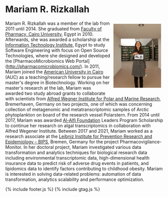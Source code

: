 # Mariam R. Rizkallah

<img src="images/MariamRRizkallah.jpg" align="right" width="30%" title="Mariam R. Rizkallah" alt="Mariam R. Rizkallah" style="padding: 10px; border:5px">

Mariam R. Rizkallah was a member of the lab from 2011 until 2014.
She graduated from [Faculty of Pharmacy, Cairo University](https://www.pharma.cu.edu.eg/), Egypt in 2010. 
Afterwards, she was awarded a scholarship at the [Information Technology Institute](https://www.iti.gov.eg/), Egypt to study Software Engineering with focus on Open Source Technologies, where she designed and developed the [PharmacoMicrobiomics Web Portal] (http://pharmacomicrobiomics.com/).
In 2011, Mariam joined the [American University in Cairo](https://www.aucegypt.edu/) (AUC) as a teaching/research fellow to pursue her master's degree in Biotechnology. Working on her master's research at the lab, Mariam was awarded two study abroad grants to collaborate with scientists from [Alfred Wegner Institute for Polar and Marine Research](https://www.awi.de/), Bremerhaven, Germany on two projects, one of which was concerning collection of metagenomic and metatranscriptomic samples of Arctic phytoplankton on board of the research vessel Polarstern. 
From 2014 until 2017, Mariam was awarded [Al-Alfi Foundation](https://www.alalfifoundation.org/) Leaders Program Scholarship to continue her research on algal transcriptomics in collaboration with Alfred Wegener Institute. Between 2017 and 2021, Mariam worked as a research associate at the [Leibniz Institute for Prevention Research and Epidemiology – BIPS](http://bips-institut.de/), Bremen, Germany for the project Pharmacovigilance-Monitor. 
In her doctoral project, Mariam investigated various data transformation and analytics techniques for biological research data including environmental transcriptomic data, high-dimensional health insurance data to predict risk of adverse drug events in patients, and lipidomics data to identify factors contributing to childhood obesity. 
Mariam is interested in solving data-related problems: automation of data transformation, analytics scalability and performance optimization.

[<i class="fab fa-github fa-2x"></i>](https://github.com/mrrizkallah)
[<i class="fab fa-linkedin fa-2x"></i>](https://www.linkedin.com/in/mariamrrizkallah)
[<i class="fab fa-researchgate fa-2x"></i>](https://www.researchgate.net/profile/Mariam-Rizkallah)

{% include footer.js %}
{% include gtag.js %}
